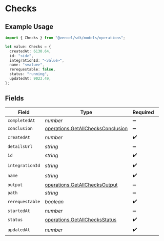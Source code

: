 # Checks

## Example Usage

```typescript
import { Checks } from "@vercel/sdk/models/operations";

let value: Checks = {
  createdAt: 6130.64,
  id: "<id>",
  integrationId: "<value>",
  name: "<value>",
  rerequestable: false,
  status: "running",
  updatedAt: 9023.49,
};
```

## Fields

| Field                                                                                  | Type                                                                                   | Required                                                                               | Description                                                                            |
| -------------------------------------------------------------------------------------- | -------------------------------------------------------------------------------------- | -------------------------------------------------------------------------------------- | -------------------------------------------------------------------------------------- |
| `completedAt`                                                                          | *number*                                                                               | :heavy_minus_sign:                                                                     | N/A                                                                                    |
| `conclusion`                                                                           | [operations.GetAllChecksConclusion](../../models/operations/getallchecksconclusion.md) | :heavy_minus_sign:                                                                     | N/A                                                                                    |
| `createdAt`                                                                            | *number*                                                                               | :heavy_check_mark:                                                                     | N/A                                                                                    |
| `detailsUrl`                                                                           | *string*                                                                               | :heavy_minus_sign:                                                                     | N/A                                                                                    |
| `id`                                                                                   | *string*                                                                               | :heavy_check_mark:                                                                     | N/A                                                                                    |
| `integrationId`                                                                        | *string*                                                                               | :heavy_check_mark:                                                                     | N/A                                                                                    |
| `name`                                                                                 | *string*                                                                               | :heavy_check_mark:                                                                     | N/A                                                                                    |
| `output`                                                                               | [operations.GetAllChecksOutput](../../models/operations/getallchecksoutput.md)         | :heavy_minus_sign:                                                                     | N/A                                                                                    |
| `path`                                                                                 | *string*                                                                               | :heavy_minus_sign:                                                                     | N/A                                                                                    |
| `rerequestable`                                                                        | *boolean*                                                                              | :heavy_check_mark:                                                                     | N/A                                                                                    |
| `startedAt`                                                                            | *number*                                                                               | :heavy_minus_sign:                                                                     | N/A                                                                                    |
| `status`                                                                               | [operations.GetAllChecksStatus](../../models/operations/getallchecksstatus.md)         | :heavy_check_mark:                                                                     | N/A                                                                                    |
| `updatedAt`                                                                            | *number*                                                                               | :heavy_check_mark:                                                                     | N/A                                                                                    |